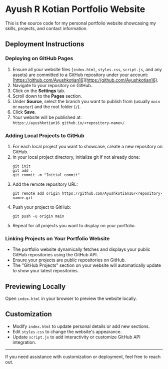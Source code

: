 # Ayush R Kotian Portfolio Website

This is the source code for my personal portfolio website showcasing my skills, projects, and contact information.

## Deployment Instructions

### Deploying on GitHub Pages

1. Ensure all your website files (`index.html`, `styles.css`, `script.js`, and any assets) are committed to a GitHub repository under your account: [https://github.com/Ayushkotian16](https://github.com/Ayushkotian16).
2. Navigate to your repository on GitHub.
3. Click on the **Settings** tab.
4. Scroll down to the **Pages** section.
5. Under **Source**, select the branch you want to publish from (usually `main` or `master`) and the root folder (`/`).
6. Click **Save**.
7. Your website will be published at: `https://ayushkotian16.github.io/<repository-name>/`.

### Adding Local Projects to GitHub

1. For each local project you want to showcase, create a new repository on GitHub.
2. In your local project directory, initialize git if not already done:
   ```
   git init
   git add .
   git commit -m "Initial commit"
   ```
3. Add the remote repository URL:
   ```
   git remote add origin https://github.com/Ayushkotian16/<repository-name>.git
   ```
4. Push your project to GitHub:
   ```
   git push -u origin main
   ```
5. Repeat for all projects you want to display on your portfolio.

### Linking Projects on Your Portfolio Website

- The portfolio website dynamically fetches and displays your public GitHub repositories using the GitHub API.
- Ensure your projects are public repositories on GitHub.
- The "GitHub Projects" section on your website will automatically update to show your latest repositories.

## Previewing Locally

Open `index.html` in your browser to preview the website locally.

## Customization

- Modify `index.html` to update personal details or add new sections.
- Edit `styles.css` to change the website's appearance.
- Update `script.js` to add interactivity or customize GitHub API integration.

---

If you need assistance with customization or deployment, feel free to reach out.

